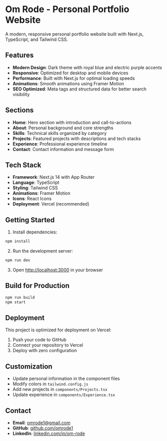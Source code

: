 # Om Rode - Personal Portfolio Website

A modern, responsive personal portfolio website built with Next.js, TypeScript, and Tailwind CSS.

## Features

- **Modern Design**: Dark theme with royal blue and electric purple accents
- **Responsive**: Optimized for desktop and mobile devices
- **Performance**: Built with Next.js for optimal loading speeds
- **Animations**: Smooth animations using Framer Motion
- **SEO Optimized**: Meta tags and structured data for better search visibility

## Sections

- **Home**: Hero section with introduction and call-to-actions
- **About**: Personal background and core strengths
- **Skills**: Technical skills organized by category
- **Projects**: Featured projects with descriptions and tech stacks
- **Experience**: Professional experience timeline
- **Contact**: Contact information and message form

## Tech Stack

- **Framework**: Next.js 14 with App Router
- **Language**: TypeScript
- **Styling**: Tailwind CSS
- **Animations**: Framer Motion
- **Icons**: React Icons
- **Deployment**: Vercel (recommended)

## Getting Started

1. Install dependencies:
```bash
npm install
```

2. Run the development server:
```bash
npm run dev
```

3. Open [http://localhost:3000](http://localhost:3000) in your browser

## Build for Production

```bash
npm run build
npm start
```

## Deployment

This project is optimized for deployment on Vercel:

1. Push your code to GitHub
2. Connect your repository to Vercel
3. Deploy with zero configuration

## Customization

- Update personal information in the component files
- Modify colors in `tailwind.config.js`
- Add new projects in `components/Projects.tsx`
- Update experience in `components/Experience.tsx`

## Contact

- **Email**: omrode1@gmail.com
- **GitHub**: [github.com/omrode1](https://github.com/omrode1)
- **LinkedIn**: [linkedin.com/in/om-rode](https://linkedin.com/in/om-rode)
